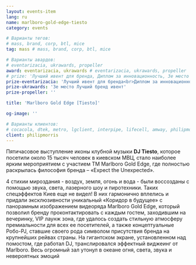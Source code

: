 ```yaml
---
layout: events-item
lang: ru
name: marlboro-gold-edge-tiesto
category: events

# Варианты тегов:
# mass, brand, corp, btl, mice
tag: mass # mass, brand, corp, btl, mice

# Варианты авардов:
# eventarizacia, ukrawards, propeller
award: eventarizacia, ukrawards # eventarizacia, ukrawards, propeller
# prize: 'Лучший ивент для бренда, Диплом за инновационность, 3е место Лучший бренд ивент на ukrawards, Лучшее техническое решение'
prize-eventarizacia: 'Лучший ивент для бренда<br>Диплом за инновационность'
prize-ukrawards: '3е место Лучший бренд ивент'
prize-propeller: ''

title: 'Marlboro Gold Edge [Tiesto]'

og-image: ''

# Варианты клиентов:
# cocacola, dtek, metro, lgclient, interpipe, lifecell, amway, philipmorris, olymp, maristela, udp, top, zefir, unicef, wog, sebbank, niko, nemiroff, maxim, velykakyshenia, marieclaire, chervonenkoracing, burn, altis, mts, prime, seppala, lifeclient, pekingduck,
client: philipmorris
---
```


Пятичасовое выступление иконы клубной музыки <b>DJ Tiesto</b>, которое посетили около 15 тысяч человек в киевском МВЦ, стало наиболее ярким мероприятием с участием ТМ Marlboro Gold Edge, где полностью раскрылась философия бренда – «Expect the Unexpected».

4 стихии мироздания - воздух, земля, огонь и вода - были воссозданы с помощью звука, света, лазерного шоу и пиротехники. Таких спецэффектов Киев еще не видел! В них гармонично вплелись и придали эксклюзивности уникальный «Коридор в будущее» с панорамным изображением видеоряда Marlboro Gold Edge, который позволил бренду проконтактировать с каждым гостем, заходившим на вечеринку, VIP лаунж зона, где удалось создать стильную атмосферу премиальности для всех ее посетителей, а также концептуальные Робо-PJ, ставшие своего рода символом присутствия бренда на крупнейших рейвах страны. На гигантском экране, установленном над помостом, где работал DJ, транслировался эффектный виджеинг от Marlboro.  Весь огромный зал утонул в океане огня, света, звука и невероятных эмоций
